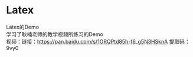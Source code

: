 # Latex
Latex的Demo<br>
学习了耿楠老师的教学视频所练习的Demo<br>
视频：链接：https://pan.baidu.com/s/1ORQPtd85h-f6_g5N3HSknA 
提取码：9vy0 
